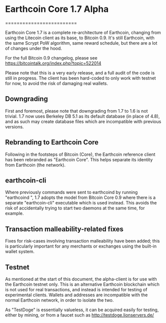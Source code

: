 # Earthcoin Core 1.7 Alpha
=========================

Earthcoin Core 1.7 is a complete re-architecture of Earthcoin, changing from
using the Litecoin client as its base, to Bitcoin 0.9. It's still Earthcoin,
with the same Scrypt PoW algorithm, same reward schedule, but there are a 
lot of changes under the hood.


For the full Bitcoin 0.9 changelog, please see https://bitcointalk.org/index.php?topic=522014

Please note that this is a very early release, and a full audit of the code
is still in progress. The client has been hard-coded to only work with testnet
for now, to avoid the risk of damaging real wallets.


Downgrading
-----------

First and foremost, please note that downgrading from 1.7 to 1.6 is not trivial.
1.7 now uses Berkeley DB 5.1 as its default database (in place of 4.8), and as
such may create database files which are incompatible with previous versions.

Rebranding to Earthcoin Core
---------------------------

Following in the footsteps of Bitcoin (Core), the Earthcoin reference client
has been rebranded as "Earthcoin Core". This helps separate its identity
from Earthcoin (the network).

earthcoin-cli
------------

Where previously commands were sent to earthcoind by running
"earthcoind <command>", 1.7 adopts the model from Bitcoin Core 0.9 where there is
a separate "earthcoin-cli" executable which is used instead. This avoids the risk
of accidentally trying to start two daemons at the same time, for example.


Transaction malleability-related fixes
--------------------------------------

Fixes for risk-cases involving transaction malleability have been added; this
is particularly important for any merchants or exchanges using the built-in
wallet system. 

Testnet
-------

As mentioned at the start of this document, the alpha-client is for use with the
Earthcoin testnet only. This is an alternative Earthcoin blockchain which is
not used for real transactions, and instead is intended for testing of experimental
clients. Wallets and addresses are incompatible with the normal Earthcoin
network, in order to isolate the two.

As "TestDoge" is essentially valueless, it can be acquired easily for testing,
either by mining, or from a faucet such as http://testdoge.lionservers.de/
